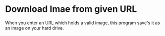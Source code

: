 # Download Imae from given URL

When you enter an URL which holds a valid image, this program save's it as an image on your hard drive.
